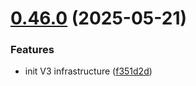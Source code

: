 # [0.46.0](https://github.com/latechforce/engine/compare/v0.45.2...v0.46.0) (2025-05-21)


### Features

* init V3 infrastructure ([f351d2d](https://github.com/latechforce/engine/commit/f351d2d9ffa4692d0c31b53c076e4912242837f8))
